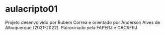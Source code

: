 # aulacripto01
Projeto desenvolvido por Rubem Correa e orientado por Anderson Alves de Albuquerque (2021-2022). Patrocinado pela FAPERJ e CAC/IFRJ
